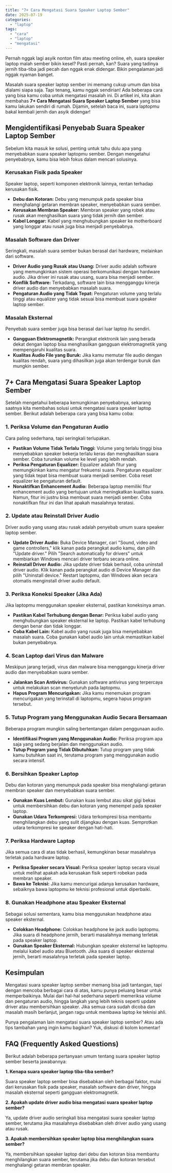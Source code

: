 ```yaml
---
title: "7+ Cara Mengatasi Suara Speaker Laptop Sember"
date: 2025-07-19
categories: 
  - "laptop"
tags: 
  - "cara"
  - "laptop"
  - "mengatasi"
---
```


Pernah nggak lagi asyik nonton film atau meeting online, eh, suara speaker laptop malah sember bikin kesel? Pasti pernah, kan? Suara yang tadinya jernih tiba-tiba jadi pecah dan nggak enak didengar. Bikin pengalaman jadi nggak nyaman banget.

Masalah suara speaker laptop sember ini memang cukup umum dan bisa dialami siapa saja. Tapi tenang, kamu nggak sendirian! Ada beberapa cara yang bisa kamu coba untuk mengatasi masalah ini. Di artikel ini, kita akan membahas **7+ Cara Mengatasi Suara Speaker Laptop Sember** yang bisa kamu lakukan sendiri di rumah. Dijamin, setelah baca ini, suara laptopmu bakal kembali jernih dan asyik didengar!

## Mengidentifikasi Penyebab Suara Speaker Laptop Sember

Sebelum kita masuk ke solusi, penting untuk tahu dulu apa yang menyebabkan suara speaker laptopmu sember. Dengan mengetahui penyebabnya, kamu bisa lebih fokus dalam mencari solusinya.

### Kerusakan Fisik pada Speaker

Speaker laptop, seperti komponen elektronik lainnya, rentan terhadap kerusakan fisik.

- **Debu dan Kotoran:** Debu yang menumpuk pada speaker bisa menghalangi getaran membran speaker, menyebabkan suara sember.
- **Kerusakan Membran Speaker:** Membran speaker yang robek atau rusak akan menghasilkan suara yang tidak jernih dan sember.
- **Kabel Longgar:** Kabel yang menghubungkan speaker ke motherboard yang longgar atau rusak juga bisa menjadi penyebabnya.

### Masalah Software dan Driver

Seringkali, masalah suara sember bukan berasal dari hardware, melainkan dari software.

- **Driver Audio yang Rusak atau Usang:** Driver audio adalah software yang memungkinkan sistem operasi berkomunikasi dengan hardware audio. Jika driver ini rusak atau usang, suara bisa menjadi sember.
- **Konflik Software:** Terkadang, software lain bisa mengganggu kinerja driver audio dan menyebabkan masalah suara.
- **Pengaturan Audio yang Tidak Tepat:** Pengaturan volume yang terlalu tinggi atau equalizer yang tidak sesuai bisa membuat suara speaker laptop sember.

### Masalah Eksternal

Penyebab suara sember juga bisa berasal dari luar laptop itu sendiri.

- **Gangguan Elektromagnetik:** Perangkat elektronik lain yang berada dekat dengan laptop bisa menghasilkan gangguan elektromagnetik yang mempengaruhi kualitas suara.
- **Kualitas Audio File yang Buruk:** Jika kamu memutar file audio dengan kualitas rendah, suara yang dihasilkan juga akan terdengar buruk dan mungkin sember.

## 7+ Cara Mengatasi Suara Speaker Laptop Sember

Setelah mengetahui beberapa kemungkinan penyebabnya, sekarang saatnya kita membahas solusi untuk mengatasi suara speaker laptop sember. Berikut adalah beberapa cara yang bisa kamu coba:

### 1\. Periksa Volume dan Pengaturan Audio

Cara paling sederhana, tapi seringkali terlupakan.

- **Pastikan Volume Tidak Terlalu Tinggi:** Volume yang terlalu tinggi bisa menyebabkan speaker bekerja terlalu keras dan menghasilkan suara sember. Coba turunkan volume ke level yang lebih rendah.
- **Periksa Pengaturan Equalizer:** Equalizer adalah fitur yang memungkinkan kamu mengatur frekuensi suara. Pengaturan equalizer yang tidak tepat bisa membuat suara menjadi sember. Coba reset equalizer ke pengaturan default.
- **Nonaktifkan Enhancement Audio:** Beberapa laptop memiliki fitur enhancement audio yang bertujuan untuk meningkatkan kualitas suara. Namun, fitur ini justru bisa membuat suara menjadi sember. Coba nonaktifkan fitur ini dan lihat apakah masalahnya teratasi.

### 2\. Update atau Reinstall Driver Audio

Driver audio yang usang atau rusak adalah penyebab umum suara speaker laptop sember.

- **Update Driver Audio:** Buka Device Manager, cari "Sound, video and game controllers," klik kanan pada perangkat audio kamu, dan pilih "Update driver." Pilih "Search automatically for drivers" untuk membiarkan Windows mencari driver terbaru secara online.
- **Reinstall Driver Audio:** Jika update driver tidak berhasil, coba uninstall driver audio. Klik kanan pada perangkat audio di Device Manager dan pilih "Uninstall device." Restart laptopmu, dan Windows akan secara otomatis menginstall driver audio default.

### 3\. Periksa Koneksi Speaker (Jika Ada)

Jika laptopmu menggunakan speaker eksternal, pastikan koneksinya aman.

- **Pastikan Kabel Terhubung dengan Benar:** Periksa kabel audio yang menghubungkan speaker eksternal ke laptop. Pastikan kabel terhubung dengan benar dan tidak longgar.
- **Coba Kabel Lain:** Kabel audio yang rusak juga bisa menyebabkan masalah suara. Coba gunakan kabel audio lain untuk memastikan kabel bukan penyebabnya.

### 4\. Scan Laptop dari Virus dan Malware

Meskipun jarang terjadi, virus dan malware bisa mengganggu kinerja driver audio dan menyebabkan suara sember.

- **Jalankan Scan Antivirus:** Gunakan software antivirus yang terpercaya untuk melakukan scan menyeluruh pada laptopmu.
- **Hapus Program Mencurigakan:** Jika kamu menemukan program mencurigakan yang terinstall di laptopmu, segera hapus program tersebut.

### 5\. Tutup Program yang Menggunakan Audio Secara Bersamaan

Beberapa program mungkin saling bertentangan dalam penggunaan audio.

- **Identifikasi Program yang Menggunakan Audio:** Periksa program apa saja yang sedang berjalan dan menggunakan audio.
- **Tutup Program yang Tidak Dibutuhkan:** Tutup program yang tidak kamu butuhkan saat ini, terutama program yang menggunakan audio secara intensif.

### 6\. Bersihkan Speaker Laptop

Debu dan kotoran yang menumpuk pada speaker bisa menghalangi getaran membran speaker dan menyebabkan suara sember.

- **Gunakan Kuas Lembut:** Gunakan kuas lembut atau sikat gigi bekas untuk membersihkan debu dan kotoran yang menempel pada speaker laptop.
- **Gunakan Udara Terkompresi:** Udara terkompresi bisa membantu menghilangkan debu yang sulit dijangkau dengan kuas. Semprotkan udara terkompresi ke speaker dengan hati-hati.

### 7\. Periksa Hardware Laptop

Jika semua cara di atas tidak berhasil, kemungkinan besar masalahnya terletak pada hardware laptop.

- **Periksa Speaker secara Visual:** Periksa speaker laptop secara visual untuk melihat apakah ada kerusakan fisik seperti robekan pada membran speaker.
- **Bawa ke Teknisi:** Jika kamu mencurigai adanya kerusakan hardware, sebaiknya bawa laptopmu ke teknisi profesional untuk diperbaiki.

### 8\. Gunakan Headphone atau Speaker Eksternal

Sebagai solusi sementara, kamu bisa menggunakan headphone atau speaker eksternal.

- **Colokkan Headphone:** Colokkan headphone ke jack audio laptopmu. Jika suara di headphone jernih, berarti masalahnya memang terletak pada speaker laptop.
- **Gunakan Speaker Eksternal:** Hubungkan speaker eksternal ke laptopmu melalui kabel audio atau Bluetooth. Jika suara di speaker eksternal jernih, berarti masalahnya terletak pada speaker laptop.

## Kesimpulan

Mengatasi suara speaker laptop sember memang bisa jadi tantangan, tapi dengan mencoba berbagai cara di atas, kamu punya peluang besar untuk memperbaikinya. Mulai dari hal-hal sederhana seperti memeriksa volume dan pengaturan audio, hingga langkah yang lebih teknis seperti update driver atau membersihkan speaker. Jika semua cara sudah dicoba dan masalah masih berlanjut, jangan ragu untuk membawa laptop ke teknisi ahli.

Punya pengalaman lain mengatasi suara speaker laptop sember? Atau ada tips tambahan yang ingin kamu bagikan? Yuk, diskusi di kolom komentar!

## FAQ (Frequently Asked Questions)

Berikut adalah beberapa pertanyaan umum tentang suara speaker laptop sember beserta jawabannya:

**1\. Kenapa suara speaker laptop tiba-tiba sember?**

Suara speaker laptop sember bisa disebabkan oleh berbagai faktor, mulai dari kerusakan fisik pada speaker, masalah software dan driver, hingga masalah eksternal seperti gangguan elektromagnetik.

**2\. Apakah update driver audio bisa mengatasi suara speaker laptop sember?**

Ya, update driver audio seringkali bisa mengatasi suara speaker laptop sember, terutama jika masalahnya disebabkan oleh driver audio yang usang atau rusak.

**3\. Apakah membersihkan speaker laptop bisa menghilangkan suara sember?**

Ya, membersihkan speaker laptop dari debu dan kotoran bisa membantu menghilangkan suara sember, terutama jika debu dan kotoran tersebut menghalangi getaran membran speaker.
